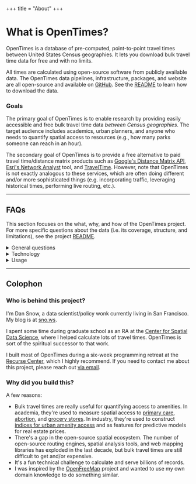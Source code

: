 +++
title = "About"
+++

# What is OpenTimes?

OpenTimes is a database of pre-computed, point-to-point travel times between
United States Census geographies. It lets you download bulk travel time data
for free and with no limits.

All times are calculated using open-source software from publicly available
data. The OpenTimes data pipelines, infrastructure, packages, and website
are all open-source and available on [GitHub](https://github.com/dfsnow/opentimes).
See the [README](https://github.com/dfsnow/opentimes?tab=readme-ov-file#getting-the-data)
to learn how to download the data.

### Goals

The primary goal of OpenTimes is to enable research by providing easily accessible
and free bulk travel time data _between Census geographies_. The target audience
includes academics, urban planners, and anyone who needs to quantify spatial
access to resources (e.g., how many parks someone can reach in an hour).

The secondary goal of OpenTimes is to provide a free alternative to paid
travel time/distance matrix products such as
[Google's Distance Matrix API](https://developers.google.com/maps/documentation/distance-matrix/overview),
[Esri's Network Analyst](https://www.esri.com/en-us/arcgis/products/arcgis-network-analyst/overview) tool,
and [TravelTime](https://traveltime.com). However, note that OpenTimes is not
exactly analogous to these services, which are often doing different and/or more
sophisticated things (e.g. incorporating traffic, leveraging historical times,
performing live routing, etc.).

---

## FAQs

This section focuses on the what, why, and how of the OpenTimes project. For
more specific questions about the data (i.e. its coverage, structure,
and limitations), see the project [README](https://github.com/dfsnow/opentimes?tab=readme-ov-file#opentimes).

<details>
<summary>General questions</summary>

#### What is a travel time?

In this case, a travel time is just how long it takes to get from location A
to location B while following a road or path network. Think Google Maps or
your favorite smartphone mapping service. OpenTimes provides billions of these
times, all pre-calculated from public data. However, unlike a smartphone,
OpenTimes does not provide the route itself, only the time between the two
points.

#### What are the times between?

Times are between the _population-weighted_ centroids of United States Census
geographies. Centroids are weighted because sometimes Census geographies are
huge and their unweighted centroid is in the middle of a desert or mountain
range. However, most people don't want to go to the desert, they want to go
to where other people are. Weighting the centroids moves them closer to where
people actually want to go (i.e. towns and cities).

#### What travel modes are included?

Currently, driving, walking, and biking are included. I plan to add transit
once [Valhalla](https://github.com/valhalla/valhalla) (an alternative to the main
OSRM routing engine OpenTimes uses) adds multi-modal costing to their Matrix API.

#### Are the travel times accurate?

Kind of. They're accurate relative to the other times in this database
(i.e. they are internally consistent), but may not align perfectly with
real-world travel times. Driving times tend to be especially optimistic
(faster than the real world). My hope is to continually improve the accuracy
of the times through successive versions.

#### Why are the driving times so optimistic?

Currently, driving times do not include traffic. This has a large effect in
cities, where traffic greatly influences driving times. Times there tend to be
at least 10-15 minutes too fast. It has a much smaller effect on highways and
in more rural areas. Traffic data isn't included because it's pretty expensive
and adding it might limit the open-source nature of the project.

#### The time between A and B is wrong! How can I get it fixed?

Please file a [GitHub issue](https://github.com/dfsnow/opentimes/issues).
However, understand that given the scale of the project (billions of
times), the priority will always be on fixing systemic issues in the data
rather than fixing individual times.

</details>

<details>
<summary>Technology</summary>

For a more in-depth technical overview of the project, visit the OpenTimes
[GitHub](https://github.com/dfsnow/opentimes) page.

#### What input data is used?

OpenTimes currently uses two major data inputs:

1. OpenStreetMap data. Specifically, the yearly
  North America extracts from
  [Geofabrik](https://download.geofabrik.de/north-america.html#).
2. Census data. Specifically,
  [U.S. Census TIGER/Line](https://www.census.gov/geographies/mapping-files/time-series/geo/tiger-line-file.html)
  shapefiles, which are used to construct origin and destination points.

Input and intermediate data are built and cached by [DVC](https://dvc.org).
The total size of all input and intermediate data is around 300 GB.

#### How do you calculate the travel times?

All travel time calculations require some sort of routing software to
determine the optimal path between two locations. OpenTimes uses
[Open Source Routing Machine (OSRM)](https://project-osrm.org) because it's
the only routing engine that can generate continent-scale distance matrices at
a reasonable speed (Valhalla and R5 are too slow).

U.S. states are used as the unit of work. For each state, I load all the input
data (road network, points, etc.) for the state plus a 300km buffer around
it. I then use the OSRM
[Table API](https://project-osrm.org/docs/v5.5.1/api/#table-service)
to route from each origin in the state to all destinations in the state
plus the buffer area.

#### What do you use for compute?

Travel times are notoriously compute-intensive to calculate at scale, since
they basically require running a shortest path algorithm many times over a
huge network. However, travel time calculations are also fairly easy to
parallelize, since each origin can be its own discrete job.

I use GitHub Actions to parallelize the calculations by
creating a
[job for each state and year](https://github.com/dfsnow/opentimes/actions/runs/13094249792).
This works surprisingly well and lets me calculate tract-level times for the
entire U.S. in about 12 hours.

#### How is the data served?

Data is served via Parquet files sitting in a public Cloudflare R2 bucket. You
can access a list of all the files [here](https://data.opentimes.org).
Files can be downloaded directly, queried with DuckDB or Arrow, or accessed
via the (forthcoming) R or Python wrapper packages.

To learn more about how to access the data, see the
[GitHub README](https://github.com/dfsnow/opentimes?tab=readme-ov-file#opentimes).

#### How much does this all cost to host?

It's surprisingly cheap. Basically the only cost is
[R2 storage](https://www.cloudflare.com/developer-platform/r2/) from
Cloudflare. Right now, total costs are under $15 per month.

#### What map stack do you use for the homepage?

The homepage uses [Maplibre GL JS](https://github.com/maplibre/maplibre-gl-js)
to show maps. The basemap is [OpenFreeMap's](https://openfreemap.org) Positron.
The tract-level boundaries are
[TIGER/Line](https://www.census.gov/geographies/mapping-files/time-series/geo/tiger-line-file.html)
cartographic boundaries converted to [PMTiles](https://github.com/protomaps/PMTiles)
using [Tippecanoe](https://github.com/felt/tippecanoe) and hosted on R2.

When you click the map, your browser queries the Parquet files on the public
bucket using [hyparquet](https://github.com/hyparam/hyparquet). It then updates
the map fill using the returned destination IDs and times.

#### Why is the homepage slow sometimes?

The big Parquet files that it queries are supposed to be cached by Cloudflare's
CDN. However, Cloudflare doesn't like large files sitting in its caches,
so the files are constantly getting evicted.

If you click the map and it's slow, it's likely that you're hitting a cold cache.
Click again and it should be much faster. Each state has its own file, so
if you're switching between states you're more likely to encounter a cold cache.

#### How is this project funded?

It's not. I pay out of pocket for the (small) hosting costs.

</details>

<details>
<summary>Usage</summary>

#### Is commercial usage allowed?

Yes, go for it.

#### Are there any usage limits?

No. However, note that the data is hosted by
[Cloudflare](https://www.cloudflare.com), which may impose its own limits if
it determines you're acting maliciously.

#### How do I cite this data?

Attribution is required when using OpenTimes data.

Please see the
[CITATION file on GitHub](https://github.com/dfsnow/opentimes/blob/master/CITATION.cff).
You can also generate APA and BibTeX citations directly from the
project's [GitHub page](https://github.com/dfsnow/opentimes?tab=readme-ov-file#opentimes).

#### What license do you use?

OpenTimes uses the [MIT](https://www.tldrlegal.com/license/mit-license) license.
Input data is from [OpenStreetMap](https://www.openstreetmap.org) and the
[U.S. Census](https://www.census.gov). The basemap on the homepage is
from [OpenFreeMap](https://openfreemap.org). Times are calculated using
[OSRM](https://project-osrm.org).

</details>

---

## Colophon

### Who is behind this project?

I'm Dan Snow, a data scientist/policy wonk currently living in San Francisco.
My blog is at [sno.ws](https://sno.ws).

I spent some time during graduate school as an RA at the
[Center for Spatial Data Science](https://spatial.uchicago.edu), where I helped
calculate lots of travel times. OpenTimes is sort of the spiritual successor to
that work.

I built most of OpenTimes during a six-week programming retreat at the
[Recurse Center](https://www.recurse.com/scout/click?t=e5f3c6558aa58965ec2efe48b1b486af),
which I highly recommend. If you need to contact me about this project, please
reach out [via email](mailto:info@opentimes.org).

### Why did you build this?

A few reasons:

- Bulk travel times are really useful for quantifying access to amenities. In
  academia, they're used to measure spatial access to
  [primary care](https://sno.ws/rural-docs/),
  [abortion](https://www.nytimes.com/interactive/2019/05/31/us/abortion-clinics-map.html),
  and [grocery stores](https://doi.org/10.1186/1476-072X-8-9). In industry,
  they're used to construct [indices for urban amenity access](https://www.walkscore.com)
  and as features for predictive models for real estate prices.
- There's a gap in the open-source spatial ecosystem. The number of open-source
  routing engines, spatial analysis tools, and web mapping libraries has exploded
  in the last decade, but bulk travel times are still difficult to get and/or expensive.
- It's a fun technical challenge to calculate and serve billions of records.
- I was inspired by the [OpenFreeMap](https://openfreemap.org) project and
  wanted to use my own domain knowledge to do something similar.

